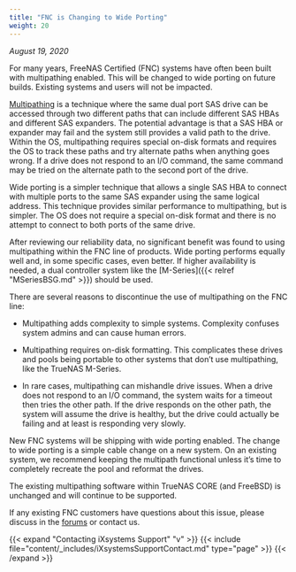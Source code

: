 ```yaml
---
title: "FNC is Changing to Wide Porting"
weight: 20
---
```


*August 19, 2020*

For many years, FreeNAS Certified (FNC) systems have often been built with multipathing enabled.
This will be changed to wide porting on future builds. Existing systems and users will not be impacted.

[Multipathing](https://www.freebsd.org/cgi/man.cgi?query=gmultipath) is a technique where the same dual port SAS drive can be accessed through two different paths that can include different SAS HBAs and different SAS expanders.
The potential advantage is that a SAS HBA or expander may fail and the system still provides a valid path to the drive.
Within the OS, multipathing requires special on-disk formats and requires the OS to track these paths and try alternate paths when anything goes wrong.
If a drive does not respond to an I/O command, the same command may be tried on the alternate path to the second port of the drive.

Wide porting is a simpler technique that allows a single SAS HBA to connect with multiple ports to the same SAS expander using the same logical address.
This technique provides similar performance to multipathing, but is simpler.
The OS does not require a special on-disk format and there is no attempt to connect to both ports of the same drive.

After reviewing our reliability data, no significant benefit was found to using multipathing within the FNC line of products.
Wide porting performs equally well and, in some specific cases, even better.
If higher availability is needed, a dual controller system like the [M-Series]({{< relref "MSeriesBSG.md" >}}) should be used.

There are several reasons to discontinue the use of multipathing on the FNC line:

* Multipathing adds complexity to simple systems.
  Complexity confuses system admins and can cause human errors.

* Multipathing requires on-disk formatting.
  This complicates these drives and pools being portable to other systems that don’t use multipathing, like the TrueNAS M-Series.

* In rare cases, multipathing can mishandle drive issues.
  When a drive does not respond to an I/O command, the system waits for a timeout then tries the other path.
  If the drive responds on the other path, the system will assume the drive is healthy, but the drive could actually be failing and at least is responding very slowly.

New FNC systems will be shipping with wide porting enabled.
The change to wide porting is a simple cable change on a new system.
On an existing system, we recommend keeping the multipath functional unless it’s time to completely recreate the pool and reformat the drives.

The existing multipathing software within TrueNAS CORE (and FreeBSD) is unchanged and will continue to be supported.

If any existing FNC customers have questions about this issue, please discuss in the [forums](https://www.ixsystems.com/community/) or contact us.

{{< expand "Contacting iXsystems Support" "v" >}}
{{< include file="content/_includes/iXsystemsSupportContact.md" type="page" >}}
{{< /expand >}}
